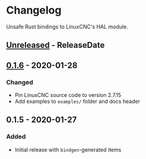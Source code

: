 # Changelog

Unsafe Rust bindings to LinuxCNC's HAL module.

<!-- next-header -->

## [Unreleased] - ReleaseDate

## [0.1.6] - 2020-01-28

### Changed

- Pin LinuxCNC source code to version 2.7.15
- Add examples to `examples/` folder and docs header

## 0.1.5 - 2020-01-27

### Added

- Initial release with `bindgen`-generated items

<!-- next-url -->
[unreleased]: https://github.com/jamwaffles/linuxcnc-hal-rs/compare/{{tag_name}}...HEAD

[0.1.6]: https://github.com/jamwaffles/linuxcnc-hal-rs/compare/linuxcnc-hal-v0.1.5...{{tag_name}}

